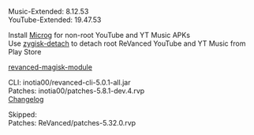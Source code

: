 Music-Extended: 8.12.53  
YouTube-Extended: 19.47.53  

Install [Microg](https://github.com/ReVanced/GmsCore/releases) for non-root YouTube and YT Music APKs  
Use [zygisk-detach](https://github.com/j-hc/zygisk-detach) to detach root ReVanced YouTube and YT Music from Play Store  

[revanced-magisk-module](https://github.com/j-hc/revanced-magisk-module)
  
CLI: inotia00/revanced-cli-5.0.1-all.jar  
Patches: inotia00/patches-5.8.1-dev.4.rvp  
[Changelog](https://github.com/inotia00/revanced-patches/releases/tag/v5.8.1-dev.4)  

Skipped:  
Patches: ReVanced/patches-5.32.0.rvp      
